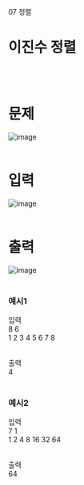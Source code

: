 07 정렬
# 이진수 정렬
<br>
<br>

# 문제
![image](https://github.com/user-attachments/assets/5d95a7aa-20de-4a80-8951-6d7b3c3ffe89)  
<br>

# 입력
![image](https://github.com/user-attachments/assets/3d585dd0-1b8f-43bb-a23e-51ef5f1a5c55)  
<br>

# 출력
![image](https://github.com/user-attachments/assets/36ceb2a8-2696-4247-be67-09bcc0fa5fa9)  
<br>

### 예시1
입력  
8 6  
1 2 3 4 5 6 7 8  
<br>

출력  
4  
<br>

### 예시2
입력  
7 1  
1 2 4 8 16 32 64  
<br>

출력  
64  
<br>
